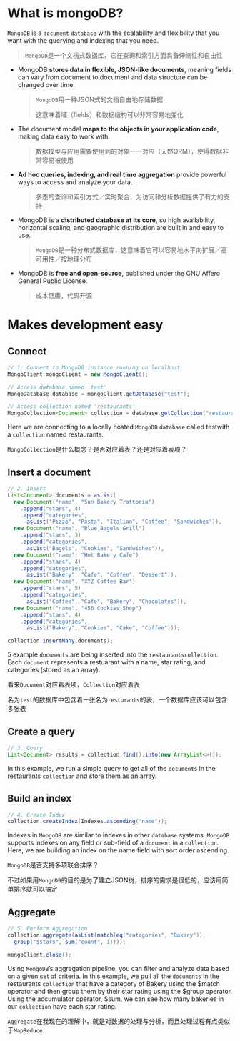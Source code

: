 # What is mongoDB? #

`MongoDB` is a `document` `database` with the scalability and flexibility that you want with the querying and indexing that you need.

> `MongoDB`是一个文档式数据库，它在查询和索引方面具备伸缩性和自由性

+ MongoDB **stores data in flexible, JSON-like documents**, meaning fields can vary from document to document and data structure can be changed over time.

  > `MongoDB`用一种JSON式的文档自由地存储数据
  >
  > 这意味着域（fields）和数据结构可以非常容易地变化

+ The document model **maps to the objects in your application code**, making data easy to work with.

  > 数据模型与应用需要使用到的对象一一对应（天然ORM），使得数据非常容易被使用

+ **Ad hoc queries, indexing, and real time aggregation** provide powerful ways to access and analyze your data.

  > 多态的查询和索引方式／实时聚合，为访问和分析数据提供了有力的支持

+ MongoDB is a **distributed database at its core**, so high availability, horizontal scaling, and geographic distribution are built in and easy to use.

  > `MongoDB`是一种分布式数据库，这意味着它可以容易地水平向扩展／高可用性／按地理分布

+ MongoDB is **free and open-source**, published under the GNU Affero General Public License.

  > 成本低廉，代码开源



# Makes development easy #

## Connect ##

```java
// 1. Connect to MongoDB instance running on localhost
MongoClient mongoClient = new MongoClient();

// Access database named 'test'
MongoDatabase database = mongoClient.getDatabase("test");

// Access collection named 'restaurants'
MongoCollection<Document> collection = database.getCollection("restaurants");
```

Here we are connecting to a locally hosted `MongoDB` `database` called testwith a `collection` named restaurants.

`MongoCollection`是什么概念？是否对应着表？还是对应着表项？

## Insert a document ##

```java
// 2. Insert 
List<Document> documents = asList(
  new Document("name", "Sun Bakery Trattoria")
    .append("stars", 4)
    .append("categories",
      asList("Pizza", "Pasta", "Italian", "Coffee", "Sandwiches")),
  new Document("name", "Blue Bagels Grill")
    .append("stars", 3)
    .append("categories",
      asList("Bagels", "Cookies", "Sandwiches")),
  new Document("name", "Hot Bakery Cafe")
    .append("stars", 4)
    .append("categories",
      asList("Bakery", "Cafe", "Coffee", "Dessert")),
  new Document("name", "XYZ Coffee Bar")
    .append("stars", 5)
    .append("categories",
      asList("Coffee", "Cafe", "Bakery", "Chocolates")),
  new Document("name", "456 Cookies Shop")
    .append("stars", 4)
    .append("categories",
      asList("Bakery", "Cookies", "Cake", "Coffee")));

collection.insertMany(documents);
```

5 example `documents` are being inserted into the `restaurantscollection`. Each `document` represents a restuarant with a name, star rating, and categories (stored as an array).

看来`Document`对应着表项，`Collection`对应着表

名为`test`的数据库中包含着一张名为`resturants`的表，一个数据库应该可以包含多张表

## Create a query ##

```java
// 3. Query 
List<Document> results = collection.find().into(new ArrayList<>());
```

In this example, we run a simple query to get all of the `documents` in the restaurants `collection` and store them as an array.

## Build an index ##

```java
// 4. Create Index 
collection.createIndex(Indexes.ascending("name"));
```

Indexes in `MongoDB` are similar to indexes in other `database` systems. `MongoDB` supports indexes on any field or sub-field of a `document` in a `collection`. Here, we are building an index on the name field with sort order ascending.

`MongoDB`是否支持多项联合排序？

不过如果用`MongoDB`的目的是为了建立JSON树，排序的需求是很低的，应该用简单排序就可以搞定

## Aggregate ##

```java
// 5. Perform Aggregation
collection.aggregate(asList(match(eq("categories", "Bakery")),
  group("$stars", sum("count", 1))));

mongoClient.close();
```

Using `MongoDB`’s aggregation pipeline, you can filter and analyze data based on a given set of criteria. In this example, we pull all the `documents` in the restaurants `collection` that have a category of Bakery using the \$match operator and then group them by their star rating using the \$group operator. Using the accumulator operator, \$sum, we can see how many bakeries in our `collection` have each star rating.

`Aggregate`在我现在的理解中，就是对数据的处理与分析，而且处理过程有点类似于`MapReduce`
